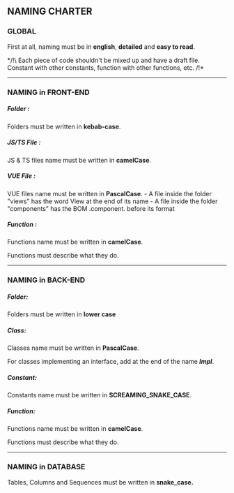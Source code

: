 ## NAMING CHARTER

### GLOBAL

First at all, naming must be in **english**, **detailed** and **easy to read**.

*/!\ Each piece of code shouldn't be mixed up and have a draft file. Constant with other constants, function with other functions, etc. /!\*

---

### NAMING in FRONT-END 

##### Folder :

Folders must be written in **kebab-case**.

##### JS/TS File :

JS & TS files name must be written in **camelCase**.

##### VUE File :

VUE files name must be written in **PascalCase**.
    - A file inside the folder "views" has the word View at the end of its name
    - A file inside the folder "components" has the BOM .component. before its format
    
##### Function :

Functions name must be written in **camelCase**.

Functions must describe what they do.

---

### NAMING in BACK-END

##### Folder:

Folders must be written in **lower case**

##### Class:

Classes name must be written in **PascalCase**.

For classes implementing an interface, add at the end of the name ***Impl***.

##### Constant:

Constants name must be written in **SCREAMING_SNAKE_CASE**.

##### Function:

Functions name must be written in **camelCase**.

Functions must describe what they do.

---

### NAMING in DATABASE

Tables, Columns and Sequences must be written in **snake_case.**